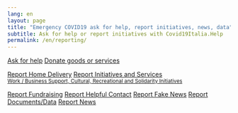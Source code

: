 ```yaml
---
lang: en
layout: page
title: "Emergency COVID19 ask for help, report initiatives, news, data"
subtitle: Ask for help or report initiatives with Covid19Italia.Help
permalink: /en/reporting/
---
```


<div class="col-md-offset-3 col-md-6">
  <a class="btn btn-success btn-lg btn-block btn-form" href="/segnala/en/chiedi-aiuto">Ask for help</a>
  <a class="btn btn-success btn-lg btn-block btn-form" href="/segnala/dona-beni-servizi">Donate goods or services</a>

  <br>

  <a class="btn btn-default btn-lg btn-block btn-form " href="/segnala/consegna-domicilio">Report Home Delivery</a>
  <a class="btn btn-default btn-lg btn-block btn-form" href="/segnala/iniziative-servizi">
  Report Initiatives and Services<br>
    <small>Work / Business Support, Cultural, Recreational and Solidarity Initiatives</small>
  </a>

  <a class="btn btn-default btn-lg btn-block btn-form " href="/segnala/raccolta-fondi">Report Fundraising</a>
  <a class="btn btn-default btn-lg btn-block btn-form" href="/segnala/contatto-utile">Report Helpful Contact</a>
  <a class="btn btn-default btn-lg btn-block btn-form" href="/segnala/bufala">Report Fake News</a>
  <a class="btn btn-default btn-lg btn-block btn-form" href="/segnala/documenti-dati">Report Documents/Data</a>
  <a class="btn btn-default btn-lg btn-block btn-form" href="/segnala/notizia">Report News</a>
</div>

